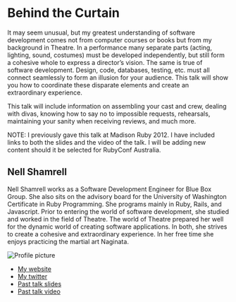# Behind the Curtain

It may seem unusual, but my greatest understanding of software development comes not from computer courses or books but from my background in Theatre. In a performance many separate parts (acting, lighting, sound, costumes) must be developed independently, but still form a cohesive whole to express a director’s vision. The same is true of software development. Design, code, databases, testing, etc. must all connect seamlessly to form an illusion for your audience. This talk will show you how to coordinate these disparate elements and create an extraordinary experience.

This talk will include information on assembling your cast and crew, dealing with divas, knowing how to say no to impossible requests, rehearsals, maintaining your sanity when receiving reviews, and much more.

NOTE:  I previously gave this talk at Madison Ruby 2012.  I have included links to both the slides and the video of the talk.  I will be adding new content should it be selected for RubyConf Australia.

## Nell Shamrell

Nell Shamrell works as a Software Development Engineer for Blue Box Group.  She also sits on the advisory board for the University of Washington Certificate in Ruby Programming.  She programs mainly in Ruby, Rails, and Javascript. Prior to entering the world of software development, she studied and worked in the field of Theatre. The world of Theatre prepared her well for the dynamic world of creating software applications. In both, she strives to create a cohesive and extraordinary experience. In her free time she enjoys practicing the martial art Naginata.

![Profile picture](https://raw.github.com/nellshamrell/rubyconfau-2013-cfp/master/behind_the_curtain/nell_shamrell.jpg)

- [My website](http://www.nellshamrell.com)
- [My twitter](https://twitter.com/nellshamrell)
- [Past talk slides](http://speakerrate.com/talks/15171-behind-the-curtain)
- [Past talk video](http://www.confreaks.com/videos/1093-madisonruby2012-behind-the-curtain-applying-lessons-learned-from-years-in-the-theatre-to-crafting-software-applications)
